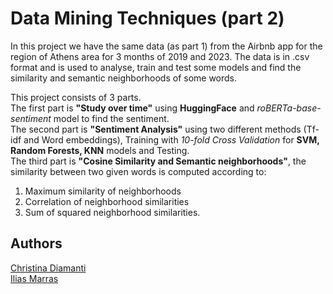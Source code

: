 # Data Mining Techniques (part 2)

In this project we have the same data (as part 1) from the Airbnb app for the region of Athens area for 3 months of 2019 and 2023. The data is in .csv format and is used to analyse, train and test some models and find the similarity and semantic neighborhoods of some words. 

This project consists of 3 parts.  
The first part is **"Study over time"** using **HuggingFace** and *roBERTa-base-sentiment* model to find the sentiment.  
The second part is **"Sentiment Analysis"** using two different methods (Tf-idf and Word embeddings), Training with *10-fold Cross Validation* for **SVM, Random Forests, KNN** models and Testing.  
The third part is **"Cosine Similarity and Semantic neighborhoods"**, the similarity between two given words is computed according to:

1. Maximum similarity of neighborhoods
2. Correlation of neighborhood similarities
3. Sum of squared neighborhood similarities. 

## Authors

[Christina Diamanti](https://github.com/ChristinaDiam)  
[Ilias Marras](https://github.com/IliasMr)
